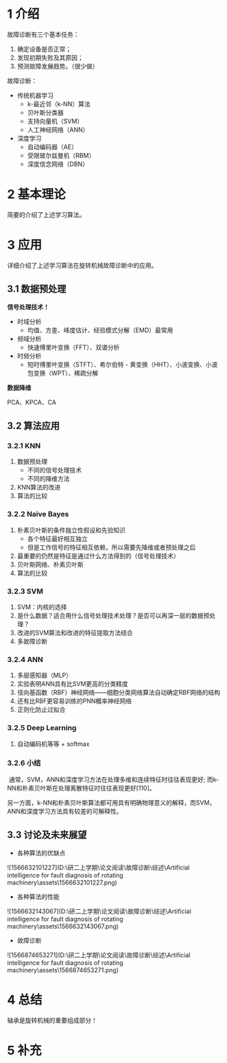 # 1 介绍

故障诊断有三个基本任务：

1. 确定设备是否正常；
2. 发现初期失败及其原因；
3. 预测故障发展趋势。（很少做）

故障诊断：

- 传统机器学习
  - k-最近邻（k-NN）算法
  - 贝叶斯分类器
  - 支持向量机（SVM）
  - 人工神经网络（ANN）
- 深度学习
  - 自动编码器（AE）
  - 受限玻尔兹曼机（RBM）
  - 深度信念网络（DBN）

# 2 基本理论

简要的介绍了上述学习算法。

# 3  应用

详细介绍了上述学习算法在旋转机械故障诊断中的应用。

## 3.1 数据预处理

**信号处理技术！**

- 时域分析
  - 均值、方差、峰度估计、经验模式分解（EMD）最常用
- 频域分析
  - 快速傅里叶变换（FFT）、双谱分析
- 时频分析
  - 短时傅里叶变换（STFT）、希尔伯特 - 黄变换（HHT）、小波变换、小波包变换（WPT）、稀疏分解

**数据降维**

PCA、KPCA、CA

## 3.2 算法应用

### 3.2.1 KNN

1. 数据预处理
   - 不同的信号处理技术
   - 不同的降维方法
2. KNN算法的改进
3. 算法的比较

### 3.2.2 Naive Bayes

1. 朴素贝叶斯的条件独立性假设和先验知识
   - 各个特征最好相互独立
   - 但是工作信号的特征相互依赖，所以需要先降维或者预处理之后
2. 最重要的仍然是特征是通过什么方法得到的（信号处理技术）
3. 贝叶斯网络、朴素贝叶斯
4. 算法的比较

### 3.2.3 SVM

1. SVM：内核的选择
2. 是什么数据？适合用什么信号处理技术处理？是否可以再深一层的数据预处理？
3. 改进的SVM算法和改进的特征提取方法结合
4. 多故障诊断

### 3.2.4 ANN

1. 多层感知器（MLP）
2. 实验表明ANN具有比SVM更高的分类精度
3. 径向基函数（RBF）神经网络——细胞分类网络算法自动确定RBF网络的结构
4. 还有比RBF更容易训练的PNN概率神经网络
5. 正则化防止过拟合

### 3.2.5  Deep Learning

1. 自动编码机等等 + softmax

### 3.2.6 小结

​	通常，SVM，ANN和深度学习方法在处理多维和连续特征时往往表现更好; 而k-NN和朴素贝叶斯在处理离散特征时往往表现更好[110]。

​	另一方面，k-NN和朴素贝叶斯算法都可用具有明确物理意义的解释，而SVM，ANN和深度学习方法具有较差的可解释性。

## 3.3 讨论及未来展望

- 各种算法的优缺点

![1566632101227](D:\研二上学期\论文阅读\故障诊断\综述\Artificial intelligence for fault diagnosis of rotating machinery\assets\1566632101227.png)

- 各种算法的性能

![1566632143067](D:\研二上学期\论文阅读\故障诊断\综述\Artificial intelligence for fault diagnosis of rotating machinery\assets\1566632143067.png)

- 故障诊断

![1566874653271](D:\研二上学期\论文阅读\故障诊断\综述\Artificial intelligence for fault diagnosis of rotating machinery\assets\1566874653271.png)

# 4 总结

轴承是旋转机械的重要组成部分！

# 5 补充